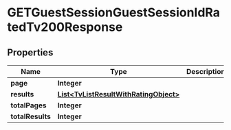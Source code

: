 

# GETGuestSessionGuestSessionIdRatedTv200Response


## Properties

| Name | Type | Description | Notes |
|------------ | ------------- | ------------- | -------------|
|**page** | **Integer** |  |  [optional] |
|**results** | [**List&lt;TvListResultWithRatingObject&gt;**](TvListResultWithRatingObject.md) |  |  [optional] |
|**totalPages** | **Integer** |  |  [optional] |
|**totalResults** | **Integer** |  |  [optional] |



